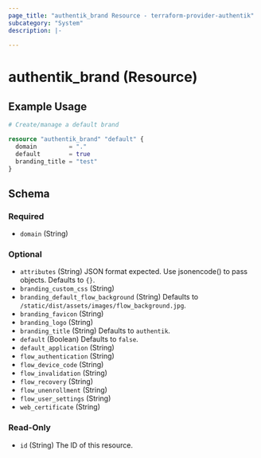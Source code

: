 ```yaml
---
page_title: "authentik_brand Resource - terraform-provider-authentik"
subcategory: "System"
description: |-
  
---
```


# authentik_brand (Resource)



## Example Usage

```terraform
# Create/manage a default brand

resource "authentik_brand" "default" {
  domain         = "."
  default        = true
  branding_title = "test"
}
```

<!-- schema generated by tfplugindocs -->
## Schema

### Required

- `domain` (String)

### Optional

- `attributes` (String) JSON format expected. Use jsonencode() to pass objects. Defaults to `{}`.
- `branding_custom_css` (String)
- `branding_default_flow_background` (String) Defaults to `/static/dist/assets/images/flow_background.jpg`.
- `branding_favicon` (String)
- `branding_logo` (String)
- `branding_title` (String) Defaults to `authentik`.
- `default` (Boolean) Defaults to `false`.
- `default_application` (String)
- `flow_authentication` (String)
- `flow_device_code` (String)
- `flow_invalidation` (String)
- `flow_recovery` (String)
- `flow_unenrollment` (String)
- `flow_user_settings` (String)
- `web_certificate` (String)

### Read-Only

- `id` (String) The ID of this resource.
